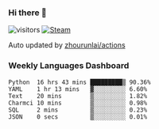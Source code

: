 ### Hi there 👋

![visitors](https://visitor-badge.glitch.me/badge?page_id=zhourunlai)
[![Steam](https://img.shields.io/badge/dynamic/json?label=Steam&query=%24.data.totalSubs&url=https%3A%2F%2Fapi.spencerwoo.com%2Fsubstats%2F%3Fsource%3DsteamGames%26queryKey%3D76561198285156854&suffix=%20Games&logo=steam&labelColor=134375&color=0b1a37&longCache=true)](http://steamcommunity.com/profiles/76561198285156854)

Auto updated by <a href="https://github.com/zhourunlai/zhourunlai/actions" target="_blank">zhourunlai/actions</a>

### Weekly Languages Dashboard

<!--PART:wakatime-->
```text
Python  16 hrs 43 mins █████████▒ 90.36%
YAML    1 hr 13 mins   ▓░░░░░░░░░ 6.60%
Text    20 mins        ▒░░░░░░░░░ 1.82%
Charmci 10 mins        ▒░░░░░░░░░ 0.98%
SQL     2 mins         ▒░░░░░░░░░ 0.23%
JSON    0 secs         ▒░░░░░░░░░ 0.01%
```
<!--PART:wakatime-->
